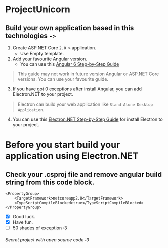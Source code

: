 # ProjectUnicorn

## Build your own application based in this technologies `->`
1. Create ASP.NET Core `2.0 >` application.
    - Use Empty template.
2. Add your favourite Angular version.
    - You can use this [Angular 6 Step-by-Step Guide](https://dzone.com/articles/create-an-application-with-angular-6-and-net-core)
> This guide may not work in future version Angular or ASP.NET Core versions.
> You can use your favourite guide.
3. If you have got 0 exceptions after install Angular, you can add Electron.NET to your project.
> Electron can build your web application like `Stand Alone Desktop Application`.
4. You can use this [Electron.NET Step-by-Step Guide](http://www.cross-platform-blog.com/electron.net/electron.net-musicplayer-app-with-asp.net-core/) for install Electron to your project.
# Before you start build your application using Electron.NET
## Check your .csproj file and remove angular build string from this code block.

```
<PropertyGroup>
    <TargetFramework>netcoreapp2.0</TargetFramework>
    <TypeScriptCompileBlocked>true</TypeScriptCompileBlocked>
</PropertyGroup>
```

- [x] Good luck.
- [X] Have fun.
- [ ] 50 shades of exception :3

###### Secret project with open source code :3